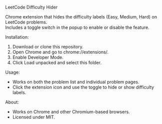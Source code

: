LeetCode Difficulty Hider

Chrome extension that hides the difficulty labels (Easy, Medium, Hard) on LeetCode problems.  
Includes a toggle switch in the popup to enable or disable the feature.  

Installation:
1. Download or clone this repository.  
2. Open Chrome and go to chrome://extensions/.  
3. Enable Developer Mode.  
4. Click Load unpacked and select this folder.  

Usage:
- Works on both the problem list and individual problem pages.  
- Click the extension icon and use the toggle to hide or show difficulty labels.  

About:
- Works on Chrome and other Chromium-based browsers.  
- Licensed under MIT.
